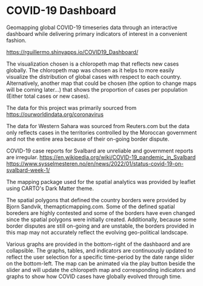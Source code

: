 # COVID-19 Dashboard
Geomapping global COVID-19 timeseries data through an interactive dashboard while delivering primary indicators of interest in a convenient fashion. 

https://rguillermo.shinyapps.io/COVID19_Dashboard/

The visualization chosen is a chloropeth map that reflects new cases globally. The chloropeth map was chosen as it helps to more easily visualize the distribution of global cases with respect to each country. Alternatively, another map that could be chosen (the option to change maps will be coming later...) that shows the proportion of cases per population (Either total cases or new cases). 

The data for this project was primarily sourced from https://ourworldindata.org/coronavirus 

The data for Western Sahara was sourced from Reuters.com but the data only reflects cases in the territories controlled by the Moroccan government and not the entire area because of their on-going border dispute.

COVID-19 case reports for Svalbard are unreliable and government reports are irregular.
https://en.wikipedia.org/wiki/COVID-19_pandemic_in_Svalbard
https://www.sysselmesteren.no/en/news/2022/01/status-covid-19-on-svalbard-week-1/

The mapping package used for the spatial analytics was provided by leaflet using CARTO's Dark Matter theme. 

The spatial polygons that defined the country borders were provided by Bjorn Sandvik, themapticmapping.com.
Some of the defined spatial boreders are highly contested and some of the borders have even changed since the spatial polygons were initially created. Additionally, because some border disputes are still on-going and are unstable, the borders provided in this map may not accurately reflect the evolving geo-political landscape.


Various graphs are provided in the bottom-right of the dashbaord and are collapsible. The graphs, tables, and indicators are continuously updated to reflect the user selection for a specific time-period by the date range slider on the bottom-left. The map can be animated via the play button beside the slider and will update the chloropeth map and corresponding indicators and graphs to show how COVID cases have globally evolved through time.
